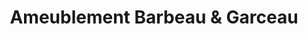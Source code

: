 ---
title: "Ameublement Barbeau & Garceau"
url: /saint-donat-de-montcalm/ameublement-barbeau-and-garceau/
shop: furniture
---